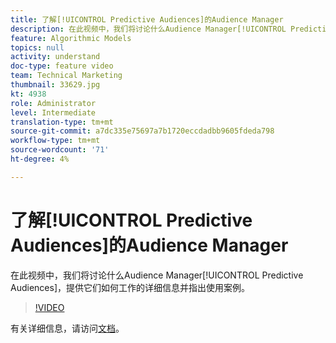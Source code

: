 ```yaml
---
title: 了解[!UICONTROL Predictive Audiences]的Audience Manager
description: 在此视频中，我们将讨论什么Audience Manager[!UICONTROL Predictive Audiences]，提供它们如何工作的详细信息并指出使用案例。
feature: Algorithmic Models
topics: null
activity: understand
doc-type: feature video
team: Technical Marketing
thumbnail: 33629.jpg
kt: 4938
role: Administrator
level: Intermediate
translation-type: tm+mt
source-git-commit: a7dc335e75697a7b1720eccdadbb9605fdeda798
workflow-type: tm+mt
source-wordcount: '71'
ht-degree: 4%

---
```



# 了解[!UICONTROL Predictive Audiences]的Audience Manager

在此视频中，我们将讨论什么Audience Manager[!UICONTROL Predictive Audiences]，提供它们如何工作的详细信息并指出使用案例。

>[!VIDEO](https://video.tv.adobe.com/v/33629/?quality=12)

有关详细信息，请访问[文档](https://docs.adobe.com/content/help/en/audience-manager/user-guide/features/algorithmic-models/predictive-audiences/predictive-audiences.html)。
